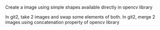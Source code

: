 Create a image using simple shapes available directly in opencv library

In git2, take 2 images and swap some elements of both. 
In git2, merge 2 images using concatenation property of opencv library
